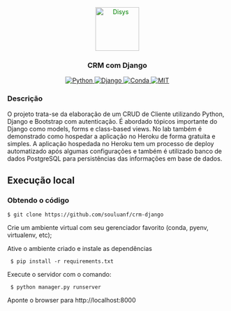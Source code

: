 <div align="center">
<a href="https://www.djangoproject.com" target="_blank">
    <img src="https://static.djangoproject.com/img/logos/django-logo-positive.png" style="color: green" height="100px" alt="Disys"/>
</a>

<h3>CRM com Django</h3>

<a href="https://www.python.org" target="_blank">
  <img src="https://img.shields.io/badge/devel-Python-brightgreen" alt="Python"/>
</a>

<a href="https://www.djangoproject.com" target="_blank">
  <img src="https://img.shields.io/badge/main--framework-Django-brightgreen" alt="Django"/>
</a>

<a href="https://docs.conda.io/en/latest/miniconda.html" target="_blank">
  <img src="https://img.shields.io/badge/venv-Conda-brightgreen" alt="Conda"/>
</a>

<a href="https://opensource.org/licenses/MIT" target="_blank">
  <img src="https://img.shields.io/badge/license-MIT-brightgreen" alt="MIT"/>
</a>

</div>

### Descrição
O projeto trata-se da elaboração de um CRUD de Cliente utilizando Python, Django e Bootstrap com autenticação. É abordado tópicos importante do Django como models, forms e class-based views. No lab também é demonstrado como hospedar a aplicação no Heroku de forma gratuita e simples. A aplicação hospedada no Heroku tem um processo de deploy automatizado após algumas configurações e também é utilizado banco de dados PostgreSQL para persistências das informações em base de dados.


## Execução local
### Obtendo o código

```
$ git clone https://github.com/souluanf/crm-django
```

Crie um ambiente virtual com seu gerenciador favorito (conda, pyenv, virtualenv, etc);

Ative o ambiente criado e instale as dependências
<pre><code> $ pip install -r requirements.txt </code></pre>

Execute o servidor com o comando:

<pre><code> $ python manager.py runserver </code></pre>

Aponte o browser para http://localhost:8000
